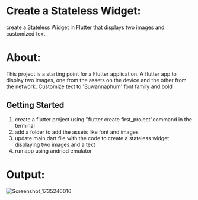 # Create a Stateless Widget:
create a Stateless Widget in Flutter that displays two images and customized text.

# About:
This project is a starting point for a Flutter application.
A flutter app to display two images, one from the assets on the device and the other from the network. 
Customize text to 'Suwannaphum' font family and bold

## Getting Started
1. create a flutter project using "flutter create first_project"command in the terminal
2. add a folder to add the assets like font and images
3. update main.dart file with the code to create a stateless widget displaying two images and a text
4. run app using andriod emulator

# Output:


![Screenshot_1735246016](https://github.com/user-attachments/assets/fc49e6d9-c2f4-4f9c-b97f-a8eac1d73311)




